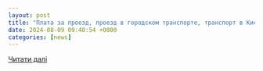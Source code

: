 ```yaml
---
layout: post
title: "Плата за проезд, проезд в городском транспорте, транспорт в Киеве | Комментарии.Киев"
date: 2024-08-09 09:40:54 +0000
categories: [news]
---
```


[Читати далі](https://kyiv.comments.ua/news/society/human-rights/25626-v-obschestvennom-transporte-kieva-ne-rabotayut-validatory-kak-oplatit-proezd.html)

